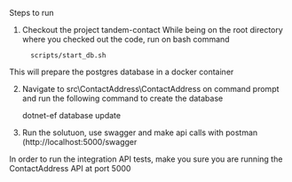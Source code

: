 Steps to run 

1.  Checkout the project tandem-contact
    While being on the root directory where you checked out the code, run on bash command
       
          scripts/start_db.sh
          
This will prepare the postgres database in a docker container

2.  Navigate to src\ContactAddress\ContactAddress on command prompt and run the following command to create the database
      
      dotnet-ef database update
       
3. Run the solutuon, use swagger and make api calls with postman (http://localhost:5000/swagger

In order to run the integration API tests, make you sure you are running the ContactAddress API at port 5000
